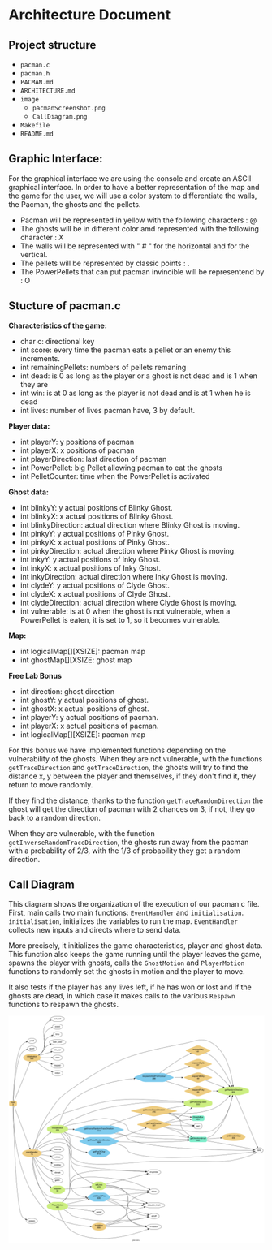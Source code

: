 Architecture Document
=========================================
Project structure
----------------------
- `pacman.c`
- `pacman.h`
- `PACMAN.md`
- `ARCHITECTURE.md`
- `image`
    - `pacmanScreenshot.png`
    - `CallDiagram.png`
- `Makefile`
- `README.md`


**Graphic Interface:**
----------------------
For the graphical interface we are using the console and create an ASCII graphical interface. In order to have a better representation of the map and the game for the user, we will use a color system to differentiate the walls, the Pacman, the ghosts and the pellets.

- Pacman will be represented in yellow with the following characters : @ 
- The ghosts will be in different color amd represented with the following character : X 
- The walls will be represented with " # " for the horizontal and for the vertical.
- The pellets will be represented by classic points : .
- The PowerPellets that can put pacman invincible will be representend by : O


Stucture of **pacman.c**
----------------------

**Characteristics of the game:**

- char c: directional key
- int score: every time the pacman eats a pellet or an enemy this increments.
- int remainingPellets: numbers of pellets remaning
- int dead: is 0 as long as the player or a ghost is not dead and is 1 when they are
- int win: is at 0 as long as the player is not dead and is at 1 when he is dead
- int lives: number of lives pacman have, 3 by default.

**Player data:**

- int playerY: y positions of pacman
- int playerX: x positions of pacman
- int playerDirection: last direction of pacman
- int PowerPellet: big Pellet allowing pacman to eat the ghosts
- int PelletCounter: time when the PowerPellet is activated

**Ghost data:**

- int blinkyY: y actual positions of Blinky Ghost.
- int blinkyX: x actual positions of Blinky Ghost.
- int blinkyDirection: actual direction where Blinky Ghost is moving.
- int pinkyY: y actual positions of Pinky Ghost.
- int pinkyX: x actual positions of Pinky Ghost.
- int pinkyDirection: actual direction where Pinky Ghost is moving.
- int inkyY: y actual positions of Inky Ghost.
- int inkyX: x actual positions of Inky Ghost.
- int inkyDirection: actual direction where Inky Ghost is moving.
- int clydeY: y actual positions of Clyde Ghost.
- int clydeX: x actual positions of Clyde Ghost.
- int clydeDirection: actual direction where Clyde Ghost is moving.
- int vulnerable: is at 0 when the ghost is not vulnerable, when a PowerPellet is eaten, it is set to 1, so it becomes vulnerable.


**Map:**

- int logicalMap[][XSIZE]: pacman map
- int ghostMap[][XSIZE: ghost map

**Free Lab Bonus**

- int direction: ghost direction
- int ghostY: y actual positions of ghost.
- int ghostX: x actual positions of ghost.
- int playerY: y actual positions of pacman.
- int playerX: x actual positions of pacman.
- int logicalMap[][XSIZE]: pacman map

For this bonus we have implemented functions depending on the vulnerability of the ghosts. When they are not vulnerable, with the functions `getTraceDirection` and `getTraceDirection`, the ghosts will try to find the distance x, y between the player and themselves, if they don't find it, they return to move randomly. 

If they find the distance, thanks to the function `getTraceRandomDirection` the ghost will get the direction of pacman with 2 chances on 3, if not, they go back to a random direction.

When they are vulnerable, with the function `getInverseRandomTraceDirection`, the ghosts run away from the pacman with a probability of 2/3, with the 1/3 of probability they get a random direction.



Call Diagram
----------------------

This diagram shows the organization of the execution of our pacman.c file.
First, main calls two main functions: `EventHandler` and `initialisation`. `initialisation`, initializes the variables to run the map. `EventHandler` collects new inputs and directs where to send data. 

More precisely, it initializes the game characteristics, player and ghost data. This function also keeps the game running until the player leaves the game, spawns the player with ghosts, calls the `GhostMotion` and `PlayerMotion` functions to randomly set the ghosts in motion and the player to move.

It also tests if the player has any lives left, if he has won or lost and if the ghosts are dead, in which case it makes calls to the various `Respawn` functions to respawn the ghosts.


![Diagram](image/CallDiagram.png)
